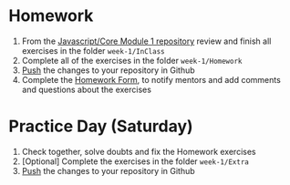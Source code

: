 # Homework

1. From the [Javascript/Core Module 1 repository](https://github.com/Migracode-Barcelona/exercises-js1) review and finish all exercises in the folder `week-1/InClass`
2. Complete all of the exercises in the folder `week-1/Homework`
3. [Push](/others/git.html#commit-and-push-your-changes-to-github) the changes to your repository in Github
4. Complete the [Homework Form](https://form.jotformeu.com/93377027809365), to notify mentors and add comments and questions about the exercises

# Practice Day (Saturday)

1. Check together, solve doubts and fix the Homework exercises
2. [Optional] Complete the exercises in the folder `week-1/Extra`
3. [Push](/others/git.html#commit-and-push-your-changes-to-github) the changes to your repository in Github
